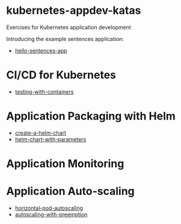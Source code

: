 # kubernetes-appdev-katas
Exercises for Kubernetes application development

Introducing the example sentences application:

- [hello-sentences-app](hello-sentences-app.md)

# CI/CD for Kubernetes

- [testing-with-containers](testing-with-containers.md)

# Application Packaging with Helm

- [create-a-helm-chart](create-a-helm-chart.md)
- [helm-chart-with-parameters](helm-chart-with-parameters.md)

# Application Monitoring

# Application Auto-scaling

- [horizontal-pod-autoscaling](horizontal-pod-autoscaling.md)
- [autoscaling-with-preemption](autoscaling-with-preemption.md)
